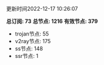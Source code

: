 更新时间2022-12-17 10:26:07

**总订阅: 73**
**总节点: 1216**
**有效节点: 379**
- trojan节点: 55
- v2ray节点: 175
- ss节点: 148
- ssr节点: 1

